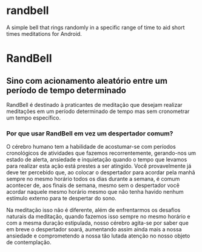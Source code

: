 # randbell
A simple bell that rings randomly in a specific range of time to aid short times meditations for Android.

# RandBell
## Sino com acionamento aleatório entre um período de tempo determinado

RandBell é destinado à praticantes de meditação que desejam realizar meditações em um período determinado de tempo mas sem cronometrar um tempo específico.

### Por que usar  RandBell em vez um despertador comum?
O cérebro humano tem a habilidade de acostumar-se com períodos cronológicos de atividades que fazemos recorrentemente, gerando-nos um estado de alerta, ansiedade e inquietação quando o tempo que levamos para realizar esta ação está prestes a ser atingido. Você provavelmente já deve ter percebido que, ao colocar o despertador para acordar pela manhã sempre no mesmo horário todos os dias durante a semana, é comum acontecer de, aos finais de semana, mesmo sem o despertador você acordar naquele mesmo horário mesmo que não tenha havido nenhum estímulo externo para te despertar do sono.

Na meditação isso não é diferente, além de enfrentarmos os desafios naturais da meditação, quando fazemos isso sempre no mesmo horário e com a mesma duração estipulada, nosso cérebro agita-se por saber que em breve o despertador soará, aumentando assim ainda mais a nossa ansiedade e comprometendo a nossa tão lutada atenção no nosso objeto de contemplação. 


